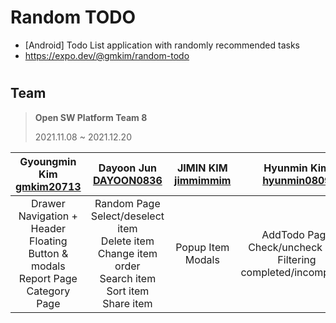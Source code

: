 # Random TODO
- [Android] Todo List application with randomly recommended tasks
- https://expo.dev/@gmkim/random-todo


#


## Team
> **Open SW Platform Team 8**
>
> 2021.11.08 ~ 2021.12.20


|Gyoungmin Kim<br>[gmkim20713](https://github.com/gmkim20713)|Dayoon Jun<br>[DAYOON0836](https://github.com/DAYOON0836)|JIMIN KIM<br>[jimmimmim](https://github.com/jimmimmim)|Hyunmin Kim<br>[hyunmin0809](https://github.com/hyunmin0809)|
|:---:|:---:|:---:|:---:|
|Drawer Navigation + Header<br>Floating Button & modals<br>Report Page<br>Category Page|Random Page<br>Select/deselect item<br>Delete item<br>Change item order<br>Search item<br>Sort item<br>Share item|Popup Item<br>Modals|AddTodo Page<br>Check/uncheck item<br>Filtering completed/incompleted|
